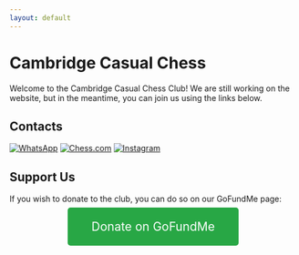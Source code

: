 ```yaml
---
layout: default
---
```


# Cambridge Casual Chess

Welcome to the Cambridge Casual Chess Club! We are still working on the website, but in the meantime, you can join us using the links below.

## Contacts

[![WhatsApp](https://img.icons8.com/color/48/000000/whatsapp.png)](https://chat.whatsapp.com/HpvIbSZHuYv0KDkhN7xna5)
 [![Chess.com](https://img.icons8.com/color/48/000000/chess-com)](https://www.chess.com/club/cambridge-casual-chess/join)
[![Instagram](https://img.icons8.com/color/48/000000/instagram-new.png)](https://www.instagram.com/cambridgecasualchess?igsh=NWJ2cWttNnk4a3Bj)


## Support Us

If you wish to donate to the club, you can do so on our GoFundMe page:

<div style="text-align:center;margin:2em;">
    <a href="https://gofund.me/75685c96" style="font-size:1.5em;background-color:#28a745;color:white;padding:1em 2em;border-radius:5px;text-decoration:none;">Donate on GoFundMe</a>
</div>